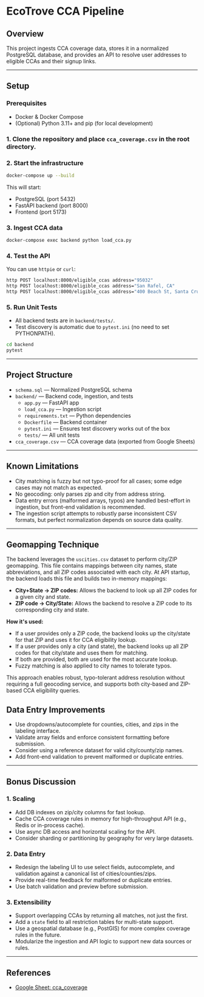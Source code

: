 # EcoTrove CCA Pipeline

## Overview
This project ingests CCA coverage data, stores it in a normalized PostgreSQL database, and provides an API to resolve user addresses to eligible CCAs and their signup links.

---

## Setup

### Prerequisites
- Docker & Docker Compose
- (Optional) Python 3.11+ and pip (for local development)

### 1. Clone the repository and place `cca_coverage.csv` in the root directory.

### 2. Start the infrastructure
```bash
docker-compose up --build
```
This will start:
- PostgreSQL (port 5432)
- FastAPI backend (port 8000)
- Frontend (port 5173)

### 3. Ingest CCA data
```bash
docker-compose exec backend python load_cca.py
```

### 4. Test the API
You can use `httpie` or `curl`:
```bash
http POST localhost:8000/eligible_ccas address="95032"
http POST localhost:8000/eligible_ccas address="San Rafel, CA"
http POST localhost:8000/eligible_ccas address="400 Beach St, Santa Cruz, CA 95060"
```

### 5. Run Unit Tests
- All backend tests are in `backend/tests/`.
- Test discovery is automatic due to `pytest.ini` (no need to set PYTHONPATH).
```bash
cd backend
pytest
```

---

## Project Structure
- `schema.sql` — Normalized PostgreSQL schema
- `backend/` — Backend code, ingestion, and tests
  - `app.py` — FastAPI app
  - `load_cca.py` — Ingestion script
  - `requirements.txt` — Python dependencies
  - `Dockerfile` — Backend container
  - `pytest.ini` — Ensures test discovery works out of the box
  - `tests/` — All unit tests
- `cca_coverage.csv` — CCA coverage data (exported from Google Sheets)

---

## Known Limitations
- City matching is fuzzy but not typo-proof for all cases; some edge cases may not match as expected.
- No geocoding: only parses zip and city from address string.
- Data entry errors (malformed arrays, typos) are handled best-effort in ingestion, but front-end validation is recommended.
- The ingestion script attempts to robustly parse inconsistent CSV formats, but perfect normalization depends on source data quality.

---

## Geomapping Technique

The backend leverages the `uscities.csv` dataset to perform city/ZIP geomapping. This file contains mappings between city names, state abbreviations, and all ZIP codes associated with each city. At API startup, the backend loads this file and builds two in-memory mappings:

- **City+State → ZIP codes:** Allows the backend to look up all ZIP codes for a given city and state.
- **ZIP code → City/State:** Allows the backend to resolve a ZIP code to its corresponding city and state.

**How it's used:**
- If a user provides only a ZIP code, the backend looks up the city/state for that ZIP and uses it for CCA eligibility lookup.
- If a user provides only a city (and state), the backend looks up all ZIP codes for that city/state and uses them for matching.
- If both are provided, both are used for the most accurate lookup.
- Fuzzy matching is also applied to city names to tolerate typos.

This approach enables robust, typo-tolerant address resolution without requiring a full geocoding service, and supports both city-based and ZIP-based CCA eligibility queries.

## Data Entry Improvements
- Use dropdowns/autocomplete for counties, cities, and zips in the labeling interface.
- Validate array fields and enforce consistent formatting before submission.
- Consider using a reference dataset for valid city/county/zip names.
- Add front-end validation to prevent malformed or duplicate entries.

---

## Bonus Discussion
### 1. Scaling
- Add DB indexes on zip/city columns for fast lookup.
- Cache CCA coverage rules in memory for high-throughput API (e.g., Redis or in-process cache).
- Use async DB access and horizontal scaling for the API.
- Consider sharding or partitioning by geography for very large datasets.

### 2. Data Entry
- Redesign the labeling UI to use select fields, autocomplete, and validation against a canonical list of cities/counties/zips.
- Provide real-time feedback for malformed or duplicate entries.
- Use batch validation and preview before submission.

### 3. Extensibility
- Support overlapping CCAs by returning all matches, not just the first.
- Add a `state` field to all restriction tables for multi-state support.
- Use a geospatial database (e.g., PostGIS) for more complex coverage rules in the future.
- Modularize the ingestion and API logic to support new data sources or rules.

---

## References
- [Google Sheet: cca_coverage](https://docs.google.com/spreadsheets/d/10IwOR_V55J8wK0dIllh2a4_Y9CjF0lGyZfqgQb1mRSU/edit?gid=0#gid=0)